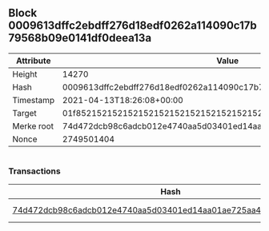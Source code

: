 ## Block 0009613dffc2ebdff276d18edf0262a114090c17b79568b09e0141df0deea13a

Attribute | Value
--- | ---
Height | 14270
Hash | 0009613dffc2ebdff276d18edf0262a114090c17b79568b09e0141df0deea13a
Timestamp | 2021-04-13T18:26:08+00:00
Target | 01f8521521521521521521521521521521521521521521521521521521521521
Merke root | 74d472dcb98c6adcb012e4740aa5d03401ed14aa01ae725aa45732fc6ae1c682
Nonce | 2749501404

```

```

### Transactions

Hash | Amount
--- | ---
[74d472dcb98c6adcb012e4740aa5d03401ed14aa01ae725aa45732fc6ae1c682](74d472dcb98c6adcb012e4740aa5d03401ed14aa01ae725aa45732fc6ae1c682.md) | 10.00000000 SKEPTI 
